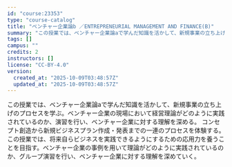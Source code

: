 ```yaml
---
id: "course:23353"
type: "course-catalog"
title: "ベンチャー企業論b ／ENTREPRENEURIAL MANAGEMENT AND FINANCE(B)"
summary: "この授業では、ベンチャー企業論aで学んだ知識を活かして、新規事業の立ち上げのプロセスを学ぶ。ベンチャー企業の現場において経営理論がどのように実践されているのか、演習を行い、ベンチャー企業に対する理解を深める。 コンセプト創造から新規ビジネス…"
tags: []
campus: ""
credits: 2
instructors: []
license: "CC-BY-4.0"
version:
  created_at: "2025-10-09T03:48:57Z"
  updated_at: "2025-10-09T03:48:57Z"
---
```

この授業では、ベンチャー企業論aで学んだ知識を活かして、新規事業の立ち上げのプロセスを学ぶ。ベンチャー企業の現場において経営理論がどのように実践されているのか、演習を行い、ベンチャー企業に対する理解を深める。 コンセプト創造から新規ビジネスプラン作成・発表までの一連のプロセスを体験する。 この授業では、将来自らビジネスを実践できるようにするための応用力を養うことを目指す。ベンチャー企業の事例を用いて理論がどのように実践されているのか、グループ演習を行い、ベンチャー企業に対する理解を深めていく。
